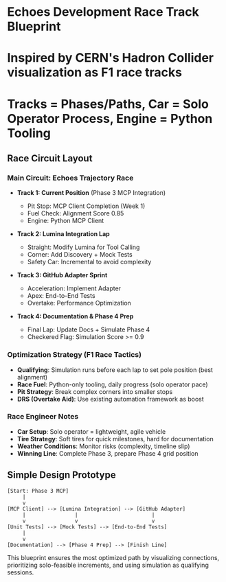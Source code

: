 # Echoes Development Race Track Blueprint
# Inspired by CERN's Hadron Collider visualization as F1 race tracks
# Tracks = Phases/Paths, Car = Solo Operator Process, Engine = Python Tooling

## Race Circuit Layout
### Main Circuit: Echoes Trajectory Race
- **Track 1: Current Position** (Phase 3 MCP Integration)
  - Pit Stop: MCP Client Completion (Week 1)
  - Fuel Check: Alignment Score 0.85
  - Engine: Python MCP Client

- **Track 2: Lumina Integration Lap**
  - Straight: Modify Lumina for Tool Calling
  - Corner: Add Discovery + Mock Tests
  - Safety Car: Incremental to avoid complexity

- **Track 3: GitHub Adapter Sprint**
  - Acceleration: Implement Adapter
  - Apex: End-to-End Tests
  - Overtake: Performance Optimization

- **Track 4: Documentation & Phase 4 Prep**
  - Final Lap: Update Docs + Simulate Phase 4
  - Checkered Flag: Simulation Score >= 0.9

### Optimization Strategy (F1 Race Tactics)
- **Qualifying**: Simulation runs before each lap to set pole position (best alignment)
- **Race Fuel**: Python-only tooling, daily progress (solo operator pace)
- **Pit Strategy**: Break complex corners into smaller stops
- **DRS (Overtake Aid)**: Use existing automation framework as boost

### Race Engineer Notes
- **Car Setup**: Solo operator = lightweight, agile vehicle
- **Tire Strategy**: Soft tires for quick milestones, hard for documentation
- **Weather Conditions**: Monitor risks (complexity, timeline slip)
- **Winning Line**: Complete Phase 3, prepare Phase 4 grid position

## Simple Design Prototype
```
[Start: Phase 3 MCP]
     |
     v
[MCP Client] --> [Lumina Integration] --> [GitHub Adapter]
     |                |                        |
     v                v                        v
[Unit Tests] --> [Mock Tests] --> [End-to-End Tests]
     |
     v
[Documentation] --> [Phase 4 Prep] --> [Finish Line]
```

This blueprint ensures the most optimized path by visualizing connections, prioritizing solo-feasible increments, and using simulation as qualifying sessions.
